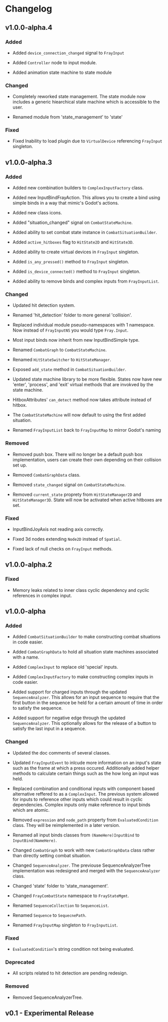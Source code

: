 # Changelog

## v1.0.0-alpha.4

### Added

- Added `device_connection_changed` signal to `FrayInput`

- Added `Controller` node to input module.

- Added animation state machine to state module

### Changed

 - Completely reworked state management. The state module now includes a generic hiearchical state machine which is accessible to the user.

 - Renamed module from 'state_management' to 'state'

### Fixed

- Fixed Inability to load plugin due to `VirtualDevice` referencing `FrayInput` singleton.


## v1.0.0-alpha.3

### Added

- Added new combination builders to `ComplexInputFactory` class.

- Added new InputBindFrayAction. This allows you to create a bind using simple binds in a way that mimic's Godot's actions.

- Added new class icons.

- Added "situation_changed" signal on `CombatStateMachine`.

- Added ability to set combat state instance in `CombatSituationBuilder`.

- Added `active_hitboxes` flag to `HitState2D` and `HitState3D`.

- Added ability to create virtual devices in `FrayInput` singleton.

- Added `is_any_pressed()` method to `FrayInput` singleton.

- Added `is_device_connected()` method to `FrayInput` singleton.

- Added ability to remove binds and complex inputs from `FrayInputList`.

### Changed

- Updated hit detection system.

- Renamed 'hit_detection' folder to more general 'collision'.

- Replaced individual module pseudo-namespaces with 1 namespace. Now instead of `FrayInputNS` you would type `Fray.Input`.

- Most input binds now inherit from new InputBindSimple type.

- Renamed `CombatGraph` to `CombatStateMachine`.

- Renamed `HitStateSwitcher` to `HitStateManager`.

- Exposed `add_state` method in `CombatSituationBuilder`.

- Updated state machine library to be more flexible. States now have new 'enter', 'process', and 'exit' virtual methods that are invokved by the state machine.

- HitboxAttributes' `can_detect` method now takes attribute instead of hitbox.

- The `CombatStateMachine` will now default to using the first added situation.

- Renamed `FrayInputList` back to `FrayInputMap` to mirror Godot's naming 

### Removed

- Removed push box. There will no longer be a default push box implementation, users can create their own depending on their collision set up.
- Removed `CombatGraphData` class.

- Removed `state_changed` signal on `CombatStateMachine`.

- Removed `current_state` proprety from `HitStateManager2D` and `HitStateManager3D`. State will now be activated when active hitboxes are set.

### Fixed

- InputBindJoyAxis not reading axis correctly.

- Fixed 3d nodes extending `Node2D` instead of `Spatial`.

- Fixed lack of null checks on `FrayInput` methods.

## v1.0.0-alpha.2

### Fixed

- Memory leaks related to inner class cyclic dependency and cyclic references in complex input.

## v1.0.0-alpha

### Added

- Added `CombatSituationBuilder` to make constructing combat situations in code easier.

- Added `CombatGraphData` to hold all situation state machines associated with a name.

- Added `ComplexInput` to replace old 'special' inputs.

- Added `ComplexInputFactory` to make constructing complex inputs in code easier.

- Added support for charged inputs through the updated `SequenceAnalyzer`. This allows for an input sequence to require that the first button in the sequence be held for a certain amount of time in order to satisfy the sequence.

- Added support for negative edge through the updated `SequenceAnalyzer`. This optionally allows for the release of a button to satisfy the last input in a sequence.

### Changed

- Updated the doc comments of several classes.

- Updated `FrayInputEvent` to inlcude more information on an input's state such as the frame at which a press occured. Additionally added helper methods to calculate certain things such as the how long an input was held.

- Replaced combination and conditional inputs with component based alternative reffered to as a `ComplexInput`. The previous system allowed for inputs to reference other inputs which could result in cyclic dependencies. Complex inputs only make reference to input binds which are atomic.

- Removed `expression` and `node_path` property from `EvaluatedCondition` class. They will be reimplemented in a later version.

- Renamed all input binds classes from `(NameHere)InputBind` to `InputBind(NameHere)`.

- Changed `CombatGraph` to work with new `CombatGraphData` class rather than directly setting combat situation.

- Changed `SequenceAnalyzer`. The previouse SequenceAnalyzerTree implementation was redesigned and merged with the `SequenceAnalyzer` class.

- Changed 'state' folder to 'state_management'.

- Changed `FrayCombatState` namespace to `FrayStateMgmt`.

- Renamed `SequenceCollection` to `SequenceList`.

- Renamed `Sequence` to `SequecnePath`.

- Renamed `FrayInputMap` singleton to `FrayInputList`.

### Fixed

- `EvaluatedCondition`'s string condition not being evaluated.

### Deprecated

- All scripts related to hit detection are pending redesign.

### Removed

- Removed SequenceAnalyzerTree.

## v0.1 - Experimental Release
